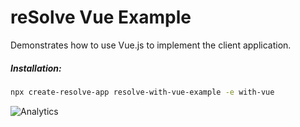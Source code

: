 # reSolve Vue Example

Demonstrates how to use Vue.js to implement the client application.

##### Installation:

```sh
npx create-resolve-app resolve-with-vue-example -e with-vue
```

![Analytics](https://ga-beacon.appspot.com/UA-118635726-1/examples-with-vue-readme?pixel)
